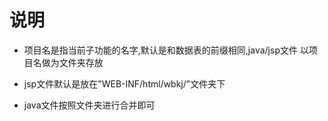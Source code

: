 # 说明
- 项目名是指当前子功能的名字,默认是和数据表的前缀相同,java/jsp文件
以项目名做为文件夹存放

- jsp文件默认是放在"WEB-INF/html/wbkj/"文件夹下

- java文件按照文件夹进行合并即可

